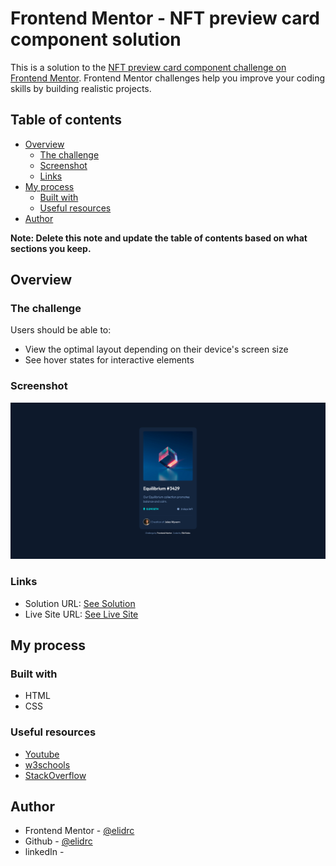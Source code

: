 # Frontend Mentor - NFT preview card component solution

This is a solution to the [NFT preview card component challenge on Frontend Mentor](https://www.frontendmentor.io/challenges/nft-preview-card-component-SbdUL_w0U). Frontend Mentor challenges help you improve your coding skills by building realistic projects. 

## Table of contents

- [Overview](#overview)
  - [The challenge](#the-challenge)
  - [Screenshot](#screenshot)
  - [Links](#links)
- [My process](#my-process)
  - [Built with](#built-with)
  - [Useful resources](#useful-resources)
- [Author](#author)

**Note: Delete this note and update the table of contents based on what sections you keep.**

## Overview

### The challenge

Users should be able to:

- View the optimal layout depending on their device's screen size
- See hover states for interactive elements

### Screenshot

![Frontend Mentor - NFT preview card component solution](./screenshot.png)

### Links

- Solution URL: [See Solution](https://www.frontendmentor.io/solutions/nft-preview-card-component-j7hZ0J-MF3)
- Live Site URL: [See Live Site](https://elidrc.github.io/nft-preview-card-component/)

## My process

### Built with

- HTML
- CSS

### Useful resources

- [Youtube](https://www.youtube.com)
- [w3schools](https://www.w3schools.com)
- [StackOverflow](https://www.stackoverflow.com)

## Author

- Frontend Mentor - [@elidrc](https://www.frontendmentor.io/profile/elidrc)
- Github - [@elidrc](https://github.com/elidrc)
- linkedIn - []()


